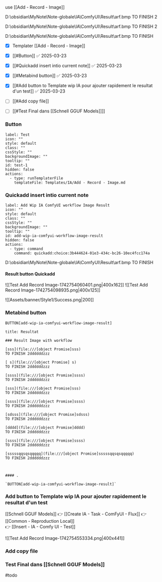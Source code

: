use [[Add - Record - Image]]

D:\obsidian\MyNote\Note-globale\IA\ComfyUI\Result\arf.bmp
TO FINISH 2

D:\obsidian\MyNote\Note-globale\IA\ComfyUI\Result\arf.bmp
TO FINISH 2

D:\obsidian\MyNote\Note-globale\IA\ComfyUI\Result\arf.bmp
TO FINISH

- [x] Templater [[Add - Record - Image]]
- [x] [[#Button]] ✅ 2025-03-23
- [x] [[#Quickadd insert intio current note]] ✅ 2025-03-23
- [x] [[#Metabind button]] ✅ 2025-03-23
- [x] [[#Add button to Template wip IA pour ajouter rapidement le resultat d'un test]] ✅ 2025-03-23
- [ ] [[#Add copy file]]
- [ ] [[#Test Final dans [[Schnell GGUF Models]]]]



### Button

```meta-bind-button
label: Test
icon: ""
style: default
class: ""
cssStyle: ""
backgroundImage: ""
tooltip: ""
id: test-1
hidden: false
actions:
  - type: runTemplaterFile
    templateFile: Templates/IA/Add - Record - Image.md

```



### Quickadd insert intio current note

```meta-bind-button
label: Add Wip IA ComfyUI workflow Image Result
icon: ""
style: default
class: ""
cssStyle: ""
backgroundImage: ""
tooltip: ""
id: add-wip-ia-comfyui-workflow-image-result
hidden: false
actions:
  - type: command
    command: quickadd:choice:3b444624-01e3-434c-bc26-10ec4fcc174a

```


D:\obsidian\MyNote\Note-globale\IA\ComfyUI\Result\arf.bmp
TO FINISH


#### Result button Quickadd 
![[Test Add Record Image-1742754060401.png|400x162]]
![[Test Add Record Image-1742754098935.png|400x125]]

![[Assets/banner/Style1/Success.png|200]]


### Metabind button

`BUTTON[add-wip-ia-comfyui-workflow-image-result]`


```ad-success
title: Resultat

### Result Image with workflow

[sss](file:///[object Promise]sss)
TO FINISH 2ddddddzzz

[ s](file:///[object Promise] s)
TO FINISH 2ddddddzzz

[ssss](file:///[object Promise]ssss)
TO FINISH 2ddddddzzz

[sss](file:///[object Promise]sss)
TO FINISH 2ddddddzzz

[ssss](file:///[object Promise]ssss)
TO FINISH 2ddddddzzz

[sdsss](file:///[object Promise]sdsss)
TO FINISH 2ddddddzzz

[dddd](file:///[object Promise]dddd)
TO FINISH 2ddddddzzz

[ssss](file:///[object Promise]ssss)
TO FINISH 2ddddddzzz

[sssssqqsqsqqqqq](file:///[object Promise]sssssqqsqsqqqqq)
TO FINISH 2ddddddzzz



#### .

`BUTTON[add-wip-ia-comfyui-workflow-image-result]`

```




### Add button to Template wip IA pour ajouter rapidement le resultat d'un test

[[Schnell GGUF Models]]  👉 [[Create IA - Task - ComFyUI - Flux]] 
👉  [[Common - Reproduction Local]]  
👉 [[Insert - IA - Comfy UI - Test]]


![[Test Add Record Image-1742754553334.png|400x441]]




### Add copy file




### Test Final dans [[Schnell GGUF Models]]
#todo
